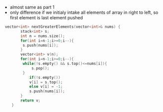 - almost same as part 1
- only difference if we initialy intake all elements of array in right to left, so first element is last element pushed

```cpp
 vector<int> nextGreaterElements(vector<int>& nums) {
        stack<int> s;
        int n = nums.size();
        for(int i=n-1;i>=0;i--){
         s.push(nums[i]);   
        }
        vector<int> v(n);
        for(int i=n-1;i>=0;i--){
         while(!s.empty() && s.top()<=nums[i]){
             s.pop();
         }   
            if(!s.empty())
            v[i] = s.top();
            else v[i] = -1;
            s.push(nums[i]);
        }
        return v;
    }
```
